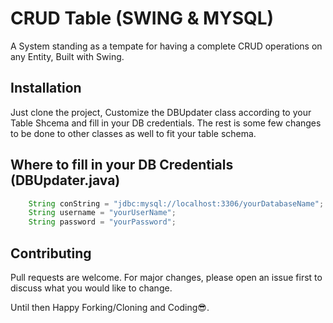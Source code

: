 # CRUD Table (SWING & MYSQL)

A System standing as a tempate for having a complete CRUD operations on any Entity, Built with Swing.

## Installation

Just clone the project, Customize the DBUpdater class according to your Table Shcema and fill in your DB credentials.
The rest is some few changes to be done to other classes as well to fit your table schema.

## Where to fill in your DB Credentials (DBUpdater.java)

```java
    String conString = "jdbc:mysql://localhost:3306/yourDatabaseName";
    String username = "yourUserName";
    String password = "yourPassword";
```

## Contributing
Pull requests are welcome. For major changes, please open an issue first to discuss what you would like to change.

Until then Happy Forking/Cloning and Coding😎.
